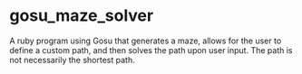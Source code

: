 # gosu_maze_solver
A ruby program using Gosu that generates a maze, allows for the user to define a custom path, and then solves the path upon user input. The path is not necessarily the shortest path.
